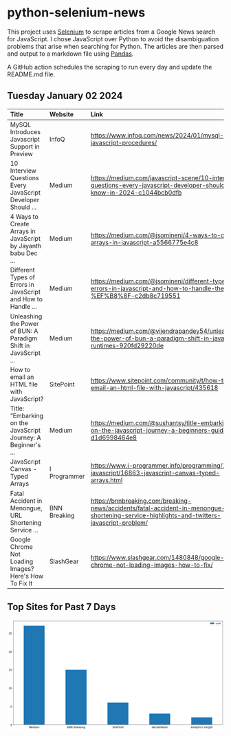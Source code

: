 # python-selenium-news

This project uses [Selenium](https://www.seleniumhq.org/) to scrape articles from a Google News search for JavaScript.
I chose JavaScript over Python to avoid the disambiguation problems that arise when searching for Python.
The articles are then parsed and output to a markdown file using [Pandas](https://pandas.pydata.org/).

A GitHub action schedules the scraping to run every day and update the README.md file.

## Tuesday January 02 2024


| Title                                                           | Website      | Link                                                                                                                                          |
|:----------------------------------------------------------------|:-------------|:----------------------------------------------------------------------------------------------------------------------------------------------|
| MySQL Introduces Javascript Support in Preview                  | InfoQ        | https://www.infoq.com/news/2024/01/mysql-javascript-procedures/                                                                               |
| 10 Interview Questions Every JavaScript Developer Should ...    | Medium       | https://medium.com/javascript-scene/10-interview-questions-every-javascript-developer-should-know-in-2024-c1044bcb0dfb                        |
| 4 Ways to Create Arrays in JavaScript  by Jayanth babu  Dec ... | Medium       | https://medium.com/@jsomineni/4-ways-to-create-arrays-in-javascript-a5566775e4c8                                                              |
| Different Types of Errors in JavaScript and How to Handle ...   | Medium       | https://medium.com/@jsomineni/different-types-of-errors-in-javascript-and-how-to-handle-them-%EF%B8%8F-c2db8c719551                           |
| Unleashing the Power of BUN: A Paradigm Shift in JavaScript ... | Medium       | https://medium.com/@vijendrapandey54/unleashing-the-power-of-bun-a-paradigm-shift-in-javascript-runtimes-920fd29220de                         |
| How to email an HTML file with JavaScript?                      | SitePoint    | https://www.sitepoint.com/community/t/how-to-email-an-html-file-with-javascript/435618                                                        |
| Title: “Embarking on the JavaScript Journey: A Beginner's ...   | Medium       | https://medium.com/@sushantsy/title-embarking-on-the-javascript-journey-a-beginners-guide-d1d6998464e8                                        |
| JavaScript Canvas - Typed Arrays                                | I Programmer | https://www.i-programmer.info/programming/113-javascript/16863-javascript-canvas-typed-arrays.html                                            |
| Fatal Accident in Menongue, URL Shortening Service ...          | BNN Breaking | https://bnnbreaking.com/breaking-news/accidents/fatal-accident-in-menongue-url-shortening-service-highlights-and-twitters-javascript-problem/ |
| Google Chrome Not Loading Images? Here's How To Fix It          | SlashGear    | https://www.slashgear.com/1480848/google-chrome-not-loading-images-how-to-fix/                                                                |
## Top Sites for Past 7 Days

![Graph of Top Sites](https://raw.githubusercontent.com/dan-mba/python-selenium-news/main/last-week.png)
